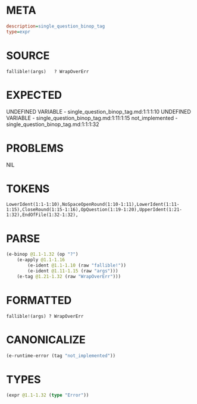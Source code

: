 # META
~~~ini
description=single_question_binop_tag
type=expr
~~~
# SOURCE
~~~roc
fallible!(args)   ? WrapOverErr
~~~
# EXPECTED
UNDEFINED VARIABLE - single_question_binop_tag.md:1:1:1:10
UNDEFINED VARIABLE - single_question_binop_tag.md:1:11:1:15
not_implemented - single_question_binop_tag.md:1:1:1:32
# PROBLEMS
NIL
# TOKENS
~~~zig
LowerIdent(1:1-1:10),NoSpaceOpenRound(1:10-1:11),LowerIdent(1:11-1:15),CloseRound(1:15-1:16),OpQuestion(1:19-1:20),UpperIdent(1:21-1:32),EndOfFile(1:32-1:32),
~~~
# PARSE
~~~clojure
(e-binop @1.1-1.32 (op "?")
	(e-apply @1.1-1.16
		(e-ident @1.1-1.10 (raw "fallible!"))
		(e-ident @1.11-1.15 (raw "args")))
	(e-tag @1.21-1.32 (raw "WrapOverErr")))
~~~
# FORMATTED
~~~roc
fallible!(args) ? WrapOverErr
~~~
# CANONICALIZE
~~~clojure
(e-runtime-error (tag "not_implemented"))
~~~
# TYPES
~~~clojure
(expr @1.1-1.32 (type "Error"))
~~~
